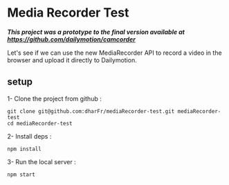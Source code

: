 # Media Recorder Test

**_This project was a prototype to the final version available at https://github.com/dailymotion/camcorder_**

Let's see if we can use the new MediaRecorder API to record a video in the browser and upload it directly to Dailymotion.

## setup

1- Clone the project from github :

```
git clone git@github.com:dharFr/mediaRecorder-test.git mediaRecorder-test
cd mediaRecorder-test
```

2- Install deps :

```
npm install
```

3- Run the local server :

```
npm start
```
